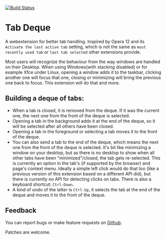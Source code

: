 [![Build Status](https://travis-ci.org/sblask/webextension-tab-deque.svg?branch=master)](https://travis-ci.org/sblask/webextension-tab-deque)

Tab Deque
=========

A webextension for better tab handling. Inspired by Opera 12 and its `Activate
the last active tab` setting, which is not the same as `most recently used tab`
or `last tab selected` other extensions provide.

Most users will recognize the behaviour from the way windows are handled on
their Desktop. When using Windows(with stacking disabled) or for example Xfce
under Linux, opening a window adds it to the taskbar, clicking another one will
focus that one, closing or minimizing will bring the previous one back to
focus. This extension will do that and more.

Building a deque of tabs:
-------------------------

 - When a tab is closed, it is removed from the deque. If it was the current
   one, the next one from the front of the deque is selected.
 - Opening a tab in the background adds it at the end of the deque, so it will
   be selected after all others have been closed.
 - Opening a tab in the foreground or selecting a tab moves it to the front of
   the deque.
 - You can also send a tab to the end of the deque, which means the next one
   from the front of the deque is selected. It's bit like minimizing a window
   on your desktop, but as there is no desktop to show when all other tabs have
   been "minimized"/closed, the tab gets re-selected. This is currently an
   option in the tab's (if supported by the browser) and page's context menu.
   Ideally a simple left click would do that too (like a previous version of
   this extension based on a different API did), but there is currently no API
   for detecting clicks on tabs. There is also a keyboard shortcut:
   `Ctrl-Down`.
 - A kind of undo of the latter is `Ctrl-Up`, it selects the tab at the end of
   the deque and moves it to the front of the deque.

Feedback
--------

You can report bugs or make feature requests on
[Github](https://github.com/sblask/webextension-tab-deque).

Patches are welcome.
